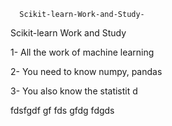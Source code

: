       Scikit-learn-Work-and-Study-
Scikit-learn Work and Study 

1- All the work of machine learning

2- You need to know numpy, pandas
        
3- You also know the statistit                                             d             
                              
                                                                 
                                                                                  
            
            
         
               
           
                 
 fdsfgdf gf fds gfdg fdgds  
                         
                     
                                  
                         
                    

